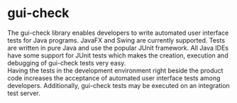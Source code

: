 gui-check
========

The gui-check library enables developers to write automated user interface tests for Java programs. JavaFX and Swing are currently supported. Tests are written in pure Java and use the popular JUnit framework. All Java IDEs have some support for JUnit tests which makes the creation, execution and debugging of gui-check tests very easy.  
Having the tests in the development environment right beside the product code increases the acceptance of automated user interface tests among developers. Additionally, gui-check tests may be executed on an integration test server.

